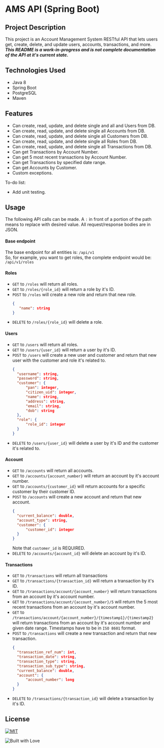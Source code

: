 # AMS API (Spring Boot)

## Project Description

This project is an Account Management System RESTful API that lets users get, create, delete, and update users, accounts, transactions, and more. 
***This README is a work-in-progress and is not complete documentation of the API at it's current state.***

## Technologies Used

- Java 8
- Spring Boot
- PostgreSQL
- Maven

## Features

- Can create, read, update, and delete single and all and Users from DB.
- Can create, read, update, and delete single all Accounts from DB.
- Can create, read, update, and delete single all Customers from DB.
- Can create, read, update, and delete single all Roles from DB.
- Can create, read, update, and delete single all Transactions from DB.
- Can get Transactions by Account Number.
- Can get 5 most recent transactions by Account Number.
- Can get Transactions by specified date range.
- Can get Accounts by Customer.
- Custom exceptions.

To-do list:

- Add unit testing.

## Usage

The following API calls can be made.
A `:` in front of a portion of the path means to replace with desired value.
All request/response bodies are in JSON.

#### Base endpoint
The base endpoint for all entities is: `/api/v1`<br>
So, for example, you want to get roles, the complete endpoint would be: `/api/v1/roles`

#### Roles

- `GET` to `/roles` will return all roles.
- `GET` to `/roles/{role_id}` will return a role by it's ID.
- `POST` to `/roles` will create a new role and return that new role.
  ```JSON
  {
     "name": string
  }
  ```
- `DELETE` to `/roles/{role_id}` will delete a role.


#### Users

- `GET` to `/users` will return all roles.
- `GET` to `/users/{user_id}` will return a user by it's ID.
- `POST` to `/users` will create a new user and customer and return that new user with the customer and role it's related to.
  ```JSON
  {
    "username": string,
    "password": string,
    "customer": {
        "pan": integer,
        "citizen_uid": integer,
        "name": string,
        "address": string,
        "email": string,
        "dob": string
    },
    "role": {
        "role_id": integer
    }
  }
  ```
- `DELETE` to `/users/{user_id}` will delete a user by it's ID and the customer it's related to.

#### Account

- `GET` to `/accounts` will return all accounts.
- `GET` to `/accounts/{account_number}` will return an account by it's account number.
- `GET` to `/accounts/{customer_id}` will return accounts for a specific customer by their customer ID.
- `POST` to `/accounts` will create a new account and return that new account.
  ```JSON
  {
    "current_balance": double,
    "account_type": string,
    "customer": {
        "customer_id": integer
    }
  }
  ```
  Note that `customer_id` is REQUIRED.
- `DELETE` to `/accounts/{account_id}` will delete an account by it's ID.

#### Transactions

- `GET` to `/transactions` will return all transactions
- `GET` to `/transactions/{transaction_id}` will return a transaction by it's ID.
- `GET` to `/transactions/account/{account_number}` will return transactions from an account by it's account number.
- `GET` to `/transactions/account/{account_number}/5` will return the 5 most recent transactions from an account by it's account number.
- `GET` to `/transactions/account/{account_number}/{timestamp1}/{timestamp2}` will return transactions from an account by it's account number and given date range. Timestamps have to be in `ISO 8601` format.
- `POST` to `/transactions` will create a new transaction and return that new transaction.
  ```JSON
  {
    "transaction_ref_num": int,
    "transaction_date": string,
    "transaction_type": string,
    "transaction_sub_type": string,
    "current_balance": double,
    "account": {
        "account_number": long
    }
  }
  ```
- `DELETE` to `/transactions/{transaction_id}` will delete a transaction by it's ID.


## License

[![MIT](https://img.shields.io/github/license/RevatureRobert/2106Jun07RNCN-2-p2-be?style=for-the-badge)](https://github.com/RevatureRobert/2106Jun07RNCN-2-p2-be/blob/417cce5cafa0f36f638b138d9709e1a17a31215a/LICENSE)

![Built with Love](https://forthebadge.com/images/badges/built-with-love.svg)
